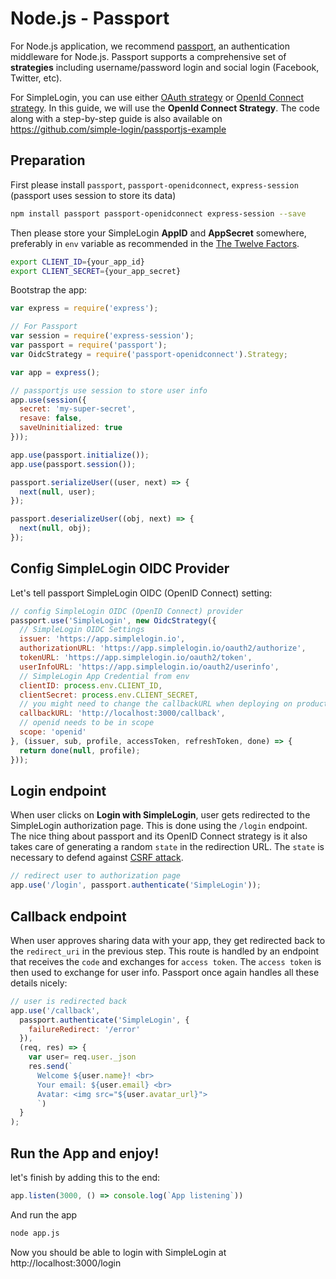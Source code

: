 # Node.js - Passport

For Node.js application, we recommend [passport](https://github.com/jaredhanson/passport), an authentication middleware for Node.js. Passport supports a comprehensive set of **strategies** including username/password login and social login (Facebook, Twitter, etc).

For SimpleLogin, you can use either [OAuth strategy](https://github.com/jaredhanson/passport-oauth) or [OpenId Connect strategy](https://github.com/jaredhanson/passport-openidconnect). In this guide, we will use the **OpenId Connect Strategy**. The code along with a step-by-step guide is also available on https://github.com/simple-login/passportjs-example

## Preparation

First please install `passport`, `passport-openidconnect`, `express-session` (passport uses session to store its data)

```bash
npm install passport passport-openidconnect express-session --save
```

Then please store your SimpleLogin **AppID** and **AppSecret** somewhere, preferably in `env` variable as recommended in the [The Twelve Factors](https://12factor.net).

```bash
export CLIENT_ID={your_app_id}
export CLIENT_SECRET={your_app_secret}
```

Bootstrap the app:

```js
var express = require('express');

// For Passport
var session = require('express-session');
var passport = require('passport');
var OidcStrategy = require('passport-openidconnect').Strategy;

var app = express();

// passportjs use session to store user info
app.use(session({
  secret: 'my-super-secret',
  resave: false,
  saveUninitialized: true
}));

app.use(passport.initialize());
app.use(passport.session());

passport.serializeUser((user, next) => {
  next(null, user);
});

passport.deserializeUser((obj, next) => {
  next(null, obj);
});
```

## Config SimpleLogin OIDC Provider

Let's tell passport SimpleLogin OIDC (OpenID Connect) setting:

```js
// config SimpleLogin OIDC (OpenID Connect) provider
passport.use('SimpleLogin', new OidcStrategy({
  // SimpleLogin OIDC Settings
  issuer: 'https://app.simplelogin.io',
  authorizationURL: 'https://app.simplelogin.io/oauth2/authorize',
  tokenURL: 'https://app.simplelogin.io/oauth2/token',
  userInfoURL: 'https://app.simplelogin.io/oauth2/userinfo',
  // SimpleLogin App Credential from env
  clientID: process.env.CLIENT_ID,
  clientSecret: process.env.CLIENT_SECRET,
  // you might need to change the callbackURL when deploying on production
  callbackURL: 'http://localhost:3000/callback',
  // openid needs to be in scope
  scope: 'openid'
}, (issuer, sub, profile, accessToken, refreshToken, done) => {
  return done(null, profile);
}));
```

## Login endpoint

When user clicks on **Login with SimpleLogin**, user gets redirected to the SimpleLogin authorization page. This is done using the `/login` endpoint. The nice thing about passport and its OpenID Connect strategy is it also takes care of generating a random `state` in the redirection URL. The `state` is necessary to defend against [CSRF attack](https://www.shellvoide.com/hacks/cross-site-request-forgery-attack-on-oauth2-protocol/).

```js
// redirect user to authorization page
app.use('/login', passport.authenticate('SimpleLogin'));
```

## Callback endpoint

When user approves sharing data with your app, they get redirected back to the `redirect_uri` in the previous step. This route is handled by an endpoint that receives the `code` and exchanges for `access token`. The `access token` is then used to exchange for user info. Passport once again handles all these details nicely:

```js
// user is redirected back
app.use('/callback',
  passport.authenticate('SimpleLogin', {
    failureRedirect: '/error'
  }),
  (req, res) => {
    var user= req.user._json
    res.send(`
      Welcome ${user.name}! <br>
      Your email: ${user.email} <br>
      Avatar: <img src="${user.avatar_url}">
      `)
  }
);
```

## Run the App and enjoy!

let's finish by adding this to the end:

```js
app.listen(3000, () => console.log(`App listening`))
```

And run the app

```bash
node app.js
```

Now you should be able to login with SimpleLogin at http://localhost:3000/login



